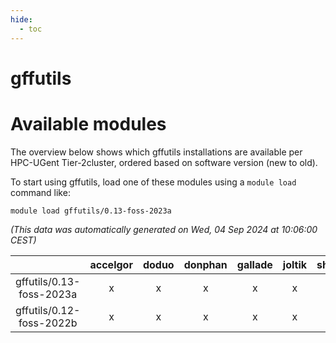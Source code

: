 ```yaml
---
hide:
  - toc
---
```


gffutils
========

# Available modules


The overview below shows which gffutils installations are available per HPC-UGent Tier-2cluster, ordered based on software version (new to old).

To start using gffutils, load one of these modules using a `module load` command like:

```shell
module load gffutils/0.13-foss-2023a
```

*(This data was automatically generated on Wed, 04 Sep 2024 at 10:06:00 CEST)*  

| |accelgor|doduo|donphan|gallade|joltik|shinx|skitty|
| :---: | :---: | :---: | :---: | :---: | :---: | :---: | :---: |
|gffutils/0.13-foss-2023a|x|x|x|x|x|x|x|
|gffutils/0.12-foss-2022b|x|x|x|x|x|x|x|
